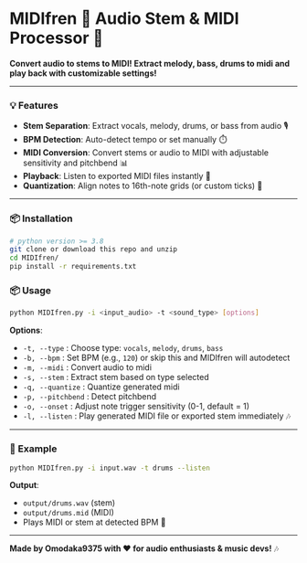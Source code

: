 # MIDIfren 🎵 Audio Stem & MIDI Processor 🧠  

**Convert audio to stems to MIDI! Extract melody, bass, drums to midi and play back with customizable settings!**  

---

### 💡 Features  
- **Stem Separation**: Extract vocals, melody, drums, or bass from audio 🎙️  
- **BPM Detection**: Auto-detect tempo or set manually ⏱️  
- **MIDI Conversion**: Convert stems or audio to MIDI with adjustable sensitivity and pitchbend 📊  
- **Playback**: Listen to exported MIDI files instantly 🎹  
- **Quantization**: Align notes to 16th-note grids (or custom ticks) 🔧  

---
### 📦 Installation  
```bash
# python version >= 3.8
git clone or download this repo and unzip
cd MIDIfren/
pip install -r requirements.txt
```  

### 📦 Usage  
```bash
python MIDIfren.py -i <input_audio> -t <sound_type> [options]
```  

**Options**:  
- `-t, --type` : Choose type: `vocals`, `melody`, `drums`, `bass`  
- `-b, --bpm` : Set BPM (e.g., `120`) or skip this and MIDIfren will autodetect
- `-m, --midi` : Convert audio to midi  
- `-s, --stem` : Extract stem based on type selected 
- `-q, --quantize` : Quantize generated midi  
- `-p, --pitchbend` : Detect pitchbend  
- `-o, --onset` : Adjust note trigger sensitivity (0-1, default = 1)  
- `-l, --listen` : Play generated MIDI file or exported stem immediately 🎶  

---


### 📌 Example  
```bash
python MIDIfren.py -i input.wav -t drums --listen
```  
**Output**:  
- `output/drums.wav` (stem)  
- `output/drums.mid` (MIDI)  
- Plays MIDI or stem at detected BPM 🎵  

---  
**Made by Omodaka9375 with ❤️ for audio enthusiasts & music devs!** 🎶
